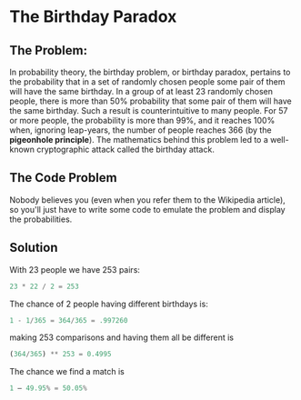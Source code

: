 # The Birthday Paradox

## The Problem:

In probability theory, the birthday problem, or birthday paradox, pertains to the probability that in a set of randomly chosen people some pair of them will have the same birthday.
In a group of at least 23 randomly chosen people, there is more than 50% probability that some pair of them will have the same birthday. Such a result is counterintuitive to many people.
For 57 or more people, the probability is more than 99%, and it reaches 100% when, ignoring leap-years, the number of people reaches 366 (by the **pigeonhole principle**).
The mathematics behind this problem led to a well-known cryptographic attack called the birthday attack.

## The Code Problem

Nobody believes you (even when you refer them to the Wikipedia article), so you'll just have to write some code to emulate the problem and display the probabilities.

## Solution

With 23 people we have 253 pairs:

```python
23 * 22 / 2 = 253
```

The chance of 2 people having different birthdays is:

```python
1 - 1/365 = 364/365 = .997260
```

making 253 comparisons and having them all be different is

```python
(364/365) ** 253 = 0.4995
```

The chance we find a match is

```python
1 – 49.95% = 50.05%
```
